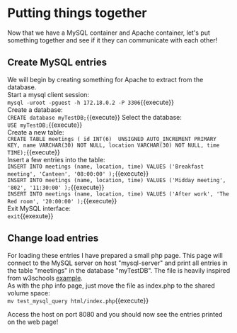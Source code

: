 # Putting things together
Now that we have a MySQL container and Apache container, let's put something together and see if it they can communicate with each other!  
## Create MySQL entries
We will begin by creating something for Apache to extract from the database.  
Start a mysql client session:  
`mysql -uroot -pguest -h 172.18.0.2 -P 3306`{{execute}}  
Create a database:  
`CREATE database myTestDB;`{{execute}}
Select the database:  
`USE myTestDB;`{{execute}}  
Create a new table:  
`CREATE TABLE meetings ( id INT(6)  UNSIGNED AUTO_INCREMENT PRIMARY KEY, name VARCHAR(30) NOT NULL, location VARCHAR(30) NOT NULL, time TIME);`{{execute}}  
Insert a few entries into the table:   
`INSERT INTO meetings (name, location, time) VALUES ('Breakfast meeting', 'Canteen', '08:00:00' );`{{execute}}  
`INSERT INTO meetings (name, location, time) VALUES ('Midday meeting', '802', '11:30:00' );`{{execute}}  
`INSERT INTO meetings (name, location, time) VALUES ('After work', 'The Red room', '20:00:00' );`{{execute}}  
Exit MySQL interface:  
`exit`{{exexute}}

## Change load entries
For loading these entries I have prepared a small php page. This page will connect to the MySQL server on host "mysql-server" and print all entries in the table "meetings" in the database "myTestDB". The file is heavily inspired from w3schools [example](https://www.w3schools.com/php/php_mysql_select.asp).  
As with the php info page, just move the file as index.php to the shared volume space:  
`mv test_mysql_query html/index.php`{{execute}}  
  
Access the host on port 8080 and you should now see the entries printed on the web page!
